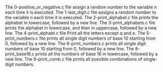 The 0-positive_or_negative.c file assign a random number to the variable n each time it is executed.
The 1-last_digit.c file assigns a random number to the variable n each time it is executed.
The 2-print_alphabet.c file prints the alphabet in lowercase, followed by a new line.
The 3-print_alphabets.c file prints the alphabet in lowercase, and then in uppercase, followed by a new line.
The 4-print_alphabt.c file Print all the letters except q and e.
The 5-print_numbers.c file prints all single digit numbers of base 10 starting from 0, followed by a new line.
The 6-print_numberz.c prints all single digit numbers of base 10 starting from 0, followed by a new line.
The 8-print_base16.c prints all the numbers of base 16 in lowercase, followed by a new line.
The 9-print_comb.c file prints all possible combinations of single-digit numbers.
